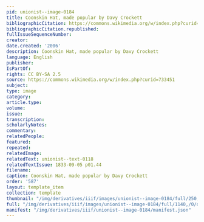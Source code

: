 ```yaml
---
pid: unionist--image-0184
title: Coonskin Hat, made popular by Davy Crockett
bibliographicCitation: https://commons.wikimedia.org/w/index.php?curid=733451
bibliographicCitation.republished: 
fullIssueSequenceNumber: 
creator: 
date.created: '2006'
description: Coonskin Hat, made popular by Davy Crockett
language: English
publisher: 
IsPartOf: 
rights: CC BY-SA 2.5
source: https://commons.wikimedia.org/w/index.php?curid=733451
subject: 
type: image
category: 
article.type: 
volume: 
issue: 
transcription: 
scholarlyNotes: 
commentary: 
relatedPeople: 
featured: 
repeated: 
relatedImage: 
relatedText: unionist--text-0118
relatedTextIssue: 1833-09-05 p01.44
filename: 
caption: Coonskin Hat, made popular by Davy Crockett
order: '587'
layout: template_item
collection: template
thumbnail: "/img/derivatives/iiif/images/unionist--image-0184/full/250,/0/default.jpg"
full: "/img/derivatives/iiif/images/unionist--image-0184/full/1140,/0/default.jpg"
manifest: "/img/derivatives/iiif/unionist--image-0184/manifest.json"
---
```

